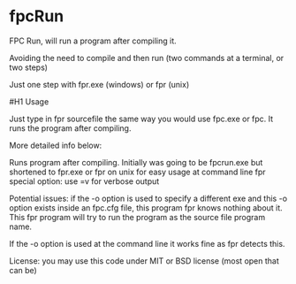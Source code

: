 # fpcRun
FPC Run, will run a program after compiling it. 

Avoiding the need to compile and then run (two commands at a terminal, or two steps)

Just one step with fpr.exe (windows) or fpr (unix) 

#H1 Usage

Just type in
    fpr sourcefile
the same way you would use fpc.exe or fpc. It runs the program after compiling.

More detailed info below:

Runs program after compiling. Initially was going to be fpcrun.exe but shortened to fpr.exe or fpr on unix for easy usage at command line fpr special option: use =v for verbose output

Potential issues: if the -o option is used to specify a different exe and this -o option exists inside an fpc.cfg file, this program fpr knows nothing about it.  This fpr program will try to run the program as the source file program name.

If the -o option is used at the command line it works fine as fpr detects this.

License: you may use this code under MIT or BSD license (most open that can be) 
